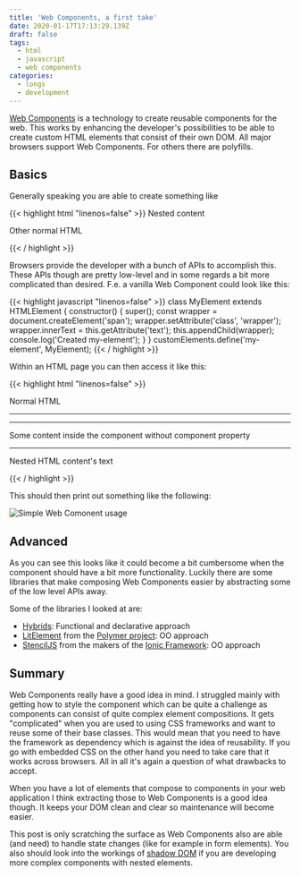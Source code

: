 ```yaml
---
title: 'Web Components, a first take'
date: 2020-01-17T17:13:29.139Z
draft: false
tags:
  - html
  - javascript
  - web components
categories:
  - longs
  - development
---
```

[Web Components](https://developer.mozilla.org/en-US/docs/Web/Web_Components) is a technology to create reusable components for the web. This works by enhancing the developer's possibilities to be able to create custom HTML elements that consist of their own DOM. All major browsers support Web Components. For others there are polyfills.

## Basics

Generally speaking you are able to create something like

{{< highlight html "linenos=false" >}}
<my-element attr1="some">
  Nested content
  <my-nested-element/>
  <p>Other normal HTML</p>
</my-element>
{{< / highlight >}}

Browsers provide the developer with a bunch of APIs to accomplish this. These APIs though are pretty low-level and in some regards a bit more complicated than desired. F.e. a vanilla Web Component could look like this:

{{< highlight javascript "linenos=false" >}}
class MyElement extends HTMLElement {
  constructor() {
    super();
    const wrapper = document.createElement('span');
    wrapper.setAttribute('class', 'wrapper');
    wrapper.innerText = this.getAttribute('text');
    this.appendChild(wrapper);
    console.log('Created my-element');
  }
}
customElements.define('my-element', MyElement);
{{< / highlight >}}

Within an HTML page you can then access it like this:

{{< highlight html "linenos=false" >}}
<html>

<head>
  <style>
    .wrapper {
      background-color: green;
      min-width: 10px;
      min-height: 10px;
      display: block;
    }
  </style>

</head>

<body>
  <p>Normal HTML</p>
  <hr>
  <my-element text="A component property's text"></my-element>
  <hr>
  <my-element>
    <p>Some content inside the component without component property</p>
  </my-element>
  <hr>
  <my-element text="Web Component text">
    <p>Nested HTML content's text</p>
  </my-element>
  <script src="./index.js"></script>
</body>

</html>
{{< / highlight >}}

This should then print out something like the following:

![Simple Web Comonent usage](/images/uploads/simple_webcomponent.png "Simple Web Comonent usage")

## Advanced

As you can see this looks like it could become a bit cumbersome when the component should have a bit more functionality. Luckily there are some libraries that make composing Web Components easier by abstracting some of the low level APIs away.

Some of the libraries I looked at are:

* [Hybrids](https://hybrids.js.org): Functional and declarative approach
* [LitElement](https://lit-element.polymer-project.org) from the [Polymer project](https://www.polymer-project.org): OO approach
* [StencilJS](https://stenciljs.com) from the makers of the [Ionic Framework](https://ionicframework.com): OO approach

## Summary

Web Components really have a good idea in mind. I struggled mainly with getting how to style the component which can be quite a challenge as components can consist of quite complex element compositions. It gets "complicated" when you are used to using CSS frameworks and want to reuse some of their base classes. This would mean that you need to have the framework as dependency which is against the idea of reusability. If you go with embedded CSS on the other hand you need to take care that it works across browsers. All in all it's again a question of what drawbacks to accept.

When you have a lot of elements that compose to components in your web application I think extracting those to Web Components is a good idea though. It keeps your DOM clean and clear so maintenance will become easier.

This post is only scratching the surface as Web Components also are able (and need) to handle state changes (like for example in form elements). You also should look into the workings of [shadow DOM](https://developer.mozilla.org/en-US/docs/Web/Web_Components/Using_shadow_DOM) if you are developing more complex components with nested elements.
